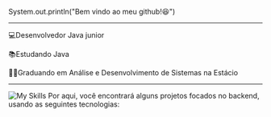 System.out.println("Bem vindo ao meu github!😆")

<hr>
💻Desenvolvedor Java junior

📚Estudando Java

👨‍💻Graduando em Análise e Desenvolvimento de Sistemas na Estácio

<hr>
<img src="https://camo.githubusercontent.com/dce90c67b5679d2d36b38436c3f9e39976222f2e45c347e542f1f0ae4160d22b/68747470733a2f2f736b696c6c69636f6e732e6465762f69636f6e733f693d6a6176612c6b6f746c696e2c737072696e672c6b61666b612c6177732c72656469732c6d7973716c2c646f636b65722c6d6f6e676f6462" alt="My Skills" data-canonical-src="https://skillicons.dev/icons?i=java,kotlin,spring,kafka,aws,redis,mysql,docker,mongodb" style="max-width: 100%;">
Por aqui, você encontrará alguns projetos focados no backend, usando as seguintes tecnologias:
